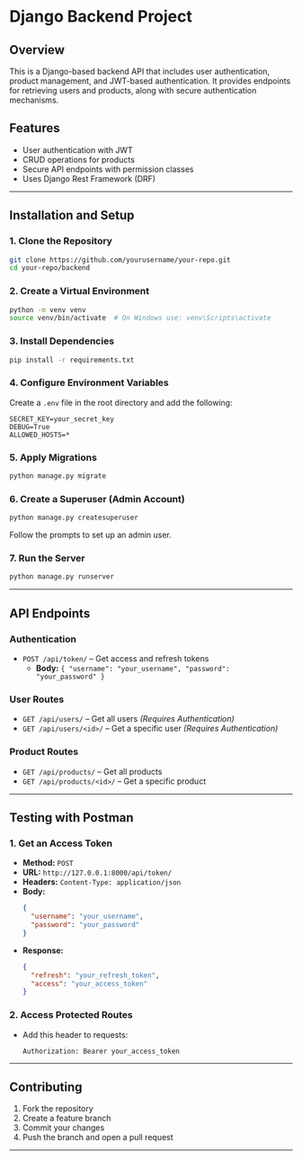 # Django Backend Project

## **Overview**
This is a Django-based backend API that includes user authentication, product management, and JWT-based authentication. It provides endpoints for retrieving users and products, along with secure authentication mechanisms.

## **Features**
- User authentication with JWT
- CRUD operations for products
- Secure API endpoints with permission classes
- Uses Django Rest Framework (DRF)

---

## **Installation and Setup**

### **1. Clone the Repository**
```sh
git clone https://github.com/yourusername/your-repo.git
cd your-repo/backend
```

### **2. Create a Virtual Environment**
```sh
python -m venv venv
source venv/bin/activate  # On Windows use: venv\Scripts\activate
```

### **3. Install Dependencies**
```sh
pip install -r requirements.txt
```

### **4. Configure Environment Variables**
Create a `.env` file in the root directory and add the following:
```env
SECRET_KEY=your_secret_key
DEBUG=True
ALLOWED_HOSTS=*
```

### **5. Apply Migrations**
```sh
python manage.py migrate
```

### **6. Create a Superuser (Admin Account)**
```sh
python manage.py createsuperuser
```
Follow the prompts to set up an admin user.

### **7. Run the Server**
```sh
python manage.py runserver
```

---

## **API Endpoints**

### **Authentication**
- `POST /api/token/` – Get access and refresh tokens
  - **Body:** `{ "username": "your_username", "password": "your_password" }`

### **User Routes**
- `GET /api/users/` – Get all users *(Requires Authentication)*
- `GET /api/users/<id>/` – Get a specific user *(Requires Authentication)*

### **Product Routes**
- `GET /api/products/` – Get all products
- `GET /api/products/<id>/` – Get a specific product

---

## **Testing with Postman**

### **1. Get an Access Token**
- **Method:** `POST`
- **URL:** `http://127.0.0.1:8000/api/token/`
- **Headers:** `Content-Type: application/json`
- **Body:**
  ```json
  {
    "username": "your_username",
    "password": "your_password"
  }
  ```
- **Response:**
  ```json
  {
    "refresh": "your_refresh_token",
    "access": "your_access_token"
  }
  ```

### **2. Access Protected Routes**
- Add this header to requests:
  ```
  Authorization: Bearer your_access_token
  ```

---

## **Contributing**
1. Fork the repository
2. Create a feature branch
3. Commit your changes
4. Push the branch and open a pull request

---
